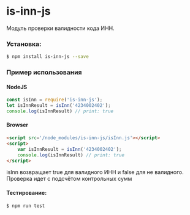 # is-inn-js

Модуль проверки валидности кода ИНН.

### Установка:
```sh
$ npm install is-inn-js --save
```

### Пример использования
#### NodeJS
```js
const isInn = require('is-inn-js');
let isInnResult = isInn('4234002402');
console.log(isInnResult) // print: true
```
#### Browser
```html
<script src='/node_modules/is-inn-js/isInn.js'></script>
<script>
    var isInnResult = isInn('4234002402');
    console.log(isInnResult) // print: true
</script>
```

isInn возвращает true для валидного ИНН и false для не валидного. Проверка идет с подсчётом контрольных сумм



#### Тестирование:
```sh
$ npm run test
```

